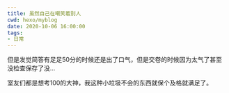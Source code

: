 ```yaml
---
title: 虽然自己在嘲笑着别人
cwd: hexo/myblog
date: 2020-10-06 16:00:00
tags:
- 日常
---
```


但是发觉简答有足足50分的时候还是出了口气，但是交卷的时候因为太气了甚至没检查保存了没...

室友们都是想考100的大神，我这种小垃圾不会的东西就保个及格就满足了。

